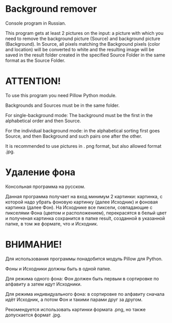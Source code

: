 # Background remover
Console program in Russian.

This program gets at least 2 pictures on the input: a picture with which you need to remove the background picture (Source) and background picture (Background). In Source, all pixels matching the Background pixels (color and location) will be converted to white and the resulting image will be saved in the result folder created in the specified Source Folder in the same format as the Source Folder.

# ATTENTION!
To use this program you need Pillow Python module.

Backgrounds and Sources must be in the same folder.

For single-background mode: The background must be the first in the alphabetical order and then Source.

For the individual background mode: in the alphabetical sorting first goes Source, and then Background and such pairs one after the other.

It is recommended to use pictures in . png format, but also allowed format .jpg.


# Удаление фона
Консольная программа на русском.

Данная программа получает на вход минимум 2 картинки: картинка, с которой надо убрать фоновую картинку (далее Исходник) и фоновая картинка (далее Фон). На Исходнике все пиксели, совпадающие с пикселями Фона (цветом и расположением), перекрасятся в белый цвет и полученая картинка сохранится в папке result, созданной в указанной папке, в том же формате, что и Исходник.

# ВНИМАНИЕ!
Для использования программы понадобится модуль Pillow для Python.

Фоны и Исходники должны быть в одной папке.

Для режима одного фона: Фон должен быть первым в сортировке по алфавиту а затем идут Исходники.

Для режима индивидуального фона: в сортировке по алфавиту сначала идёт Исходник, а потом Фон и такими парами друг за другом.

Рекомендуется использовать картинки формата .png, но также допускается формат .jpg.
